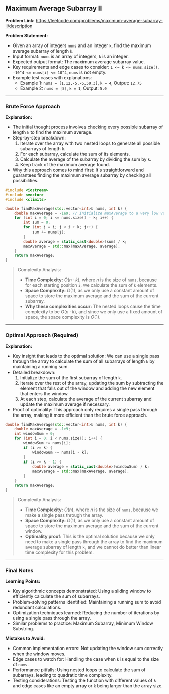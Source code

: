 ## Maximum Average Subarray II
**Problem Link:** https://leetcode.com/problems/maximum-average-subarray-ii/description

**Problem Statement:**
- Given an array of integers `nums` and an integer `k`, find the maximum average subarray of length `k`.
- Input format: `nums` is an array of integers, `k` is an integer.
- Expected output format: The maximum average subarray value.
- Key requirements and edge cases to consider: `1 <= k <= nums.size()`, `-10^4 <= nums[i] <= 10^4`, `nums` is not empty.
- Example test cases with explanations:
  - Example 1: `nums = [1,12,-5,-6,50,3]`, `k = 4`, Output: `12.75`
  - Example 2: `nums = [5]`, `k = 1`, Output: `5.0`

---

### Brute Force Approach

**Explanation:**
- The initial thought process involves checking every possible subarray of length `k` to find the maximum average.
- Step-by-step breakdown:
  1. Iterate over the array with two nested loops to generate all possible subarrays of length `k`.
  2. For each subarray, calculate the sum of its elements.
  3. Calculate the average of the subarray by dividing the sum by `k`.
  4. Keep track of the maximum average found.
- Why this approach comes to mind first: It's straightforward and guarantees finding the maximum average subarray by checking all possibilities.

```cpp
#include <iostream>
#include <vector>
#include <climits>

double findMaxAverage(std::vector<int>& nums, int k) {
    double maxAverage = -1e9; // Initialize maxAverage to a very low value
    for (int i = 0; i <= nums.size() - k; i++) {
        int sum = 0;
        for (int j = i; j < i + k; j++) {
            sum += nums[j];
        }
        double average = static_cast<double>(sum) / k;
        maxAverage = std::max(maxAverage, average);
    }
    return maxAverage;
}
```

> Complexity Analysis:
> - **Time Complexity:** $O(n \cdot k)$, where $n$ is the size of `nums`, because for each starting position `i`, we calculate the sum of `k` elements.
> - **Space Complexity:** $O(1)$, as we only use a constant amount of space to store the maximum average and the sum of the current subarray.
> - **Why these complexities occur:** The nested loops cause the time complexity to be $O(n \cdot k)$, and since we only use a fixed amount of space, the space complexity is $O(1)$.

---

### Optimal Approach (Required)

**Explanation:**
- Key insight that leads to the optimal solution: We can use a single pass through the array to calculate the sum of all subarrays of length `k` by maintaining a running sum.
- Detailed breakdown:
  1. Initialize the sum of the first subarray of length `k`.
  2. Iterate over the rest of the array, updating the sum by subtracting the element that falls out of the window and adding the new element that enters the window.
  3. At each step, calculate the average of the current subarray and update the maximum average if necessary.
- Proof of optimality: This approach only requires a single pass through the array, making it more efficient than the brute force approach.

```cpp
double findMaxAverage(std::vector<int>& nums, int k) {
    double maxAverage = -1e9;
    int windowSum = 0;
    for (int i = 0; i < nums.size(); i++) {
        windowSum += nums[i];
        if (i >= k) {
            windowSum -= nums[i - k];
        }
        if (i >= k - 1) {
            double average = static_cast<double>(windowSum) / k;
            maxAverage = std::max(maxAverage, average);
        }
    }
    return maxAverage;
}
```

> Complexity Analysis:
> - **Time Complexity:** $O(n)$, where $n$ is the size of `nums`, because we make a single pass through the array.
> - **Space Complexity:** $O(1)$, as we only use a constant amount of space to store the maximum average and the sum of the current window.
> - **Optimality proof:** This is the optimal solution because we only need to make a single pass through the array to find the maximum average subarray of length `k`, and we cannot do better than linear time complexity for this problem.

---

### Final Notes

**Learning Points:**
- Key algorithmic concepts demonstrated: Using a sliding window to efficiently calculate the sum of subarrays.
- Problem-solving patterns identified: Maintaining a running sum to avoid redundant calculations.
- Optimization techniques learned: Reducing the number of iterations by using a single pass through the array.
- Similar problems to practice: Maximum Subarray, Minimum Window Substring.

**Mistakes to Avoid:**
- Common implementation errors: Not updating the window sum correctly when the window moves.
- Edge cases to watch for: Handling the case when `k` is equal to the size of `nums`.
- Performance pitfalls: Using nested loops to calculate the sum of subarrays, leading to quadratic time complexity.
- Testing considerations: Testing the function with different values of `k` and edge cases like an empty array or `k` being larger than the array size.